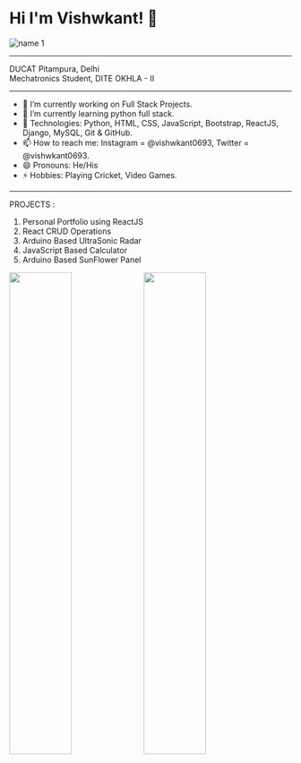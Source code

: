 # Hi I'm Vishwkant! 👋
![name 1](https://user-images.githubusercontent.com/62985421/135860472-4b1af67b-086d-46dc-90b2-6e0a579af1b2.jpg)

<hr>
DUCAT Pitampura, Delhi
<br>
Mechatronics Student, DITE OKHLA - II

<hr>

- 🔭 I’m currently working on Full Stack Projects.
- 🌱 I’m currently learning python full stack.
- 🌱 Technologies: Python, HTML, CSS, JavaScript, Bootstrap, ReactJS, Django, MySQL, Git & GitHub. 
- 📫 How to reach me: Instagram = @vishwkant0693, Twitter = @vishwkant0693.
- 😄 Pronouns: He/His
- ⚡ Hobbies: Playing Cricket, Video Games.
<hr>

PROJECTS :
1. Personal Portfolio using ReactJS
2. React CRUD Operations
3. Arduino Based UltraSonic Radar
4. JavaScript Based Calculator
5. Arduino Based SunFlower Panel

<img align="left" width="47%" src="https://github-readme-stats.vercel.app/api?username=vishwkant0693&show_icons=true&theme=radical" />

<img align="left" width="47%" src="https://github-readme-stats.vercel.app/api/top-langs/?username=vishwkant0693&layout=compact" />

